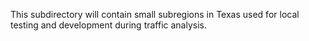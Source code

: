 This subdirectory will contain small subregions in Texas used for local testing and development during traffic analysis.